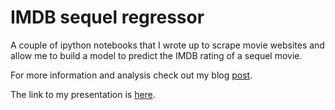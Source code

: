 # IMDB sequel regressor
A couple of ipython notebooks that I wrote up to scrape movie websites and allow me to build a model to predict the IMDB rating of a sequel movie. 

For more information and analysis check out my blog [post](https://liltong97.github.io/Project-Luther/).

The link to my presentation is [here](https://docs.google.com/presentation/d/15FjKU8FdbAiMQY7oKRPI4U_TH2U43RBOOnETpb6UGlw/edit?usp=sharing). 
